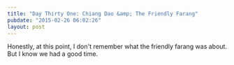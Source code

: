```yaml
---
title: "Day Thirty One: Chiang Dao &amp; The Friendly Farang"
pubdate: "2015-02-26 06:02:26"
layout: post
---
```


Honestly, at this point, I don't remember what the friendly farang was about. But I know we had a good time.